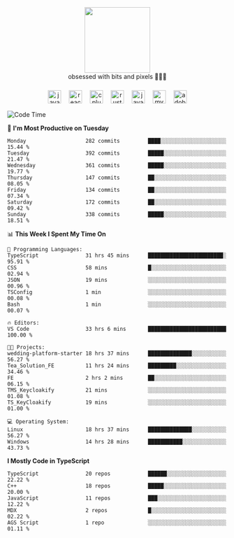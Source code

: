 


  <div align="center">
    
   <img src = "https://i.postimg.cc/W1R4TF4j/d6kpuve-c97567cf-518b-4b86-a271-5c89d88d22f7.gif"  width=150px height=150px />
 </div>

<div align="center">
  obsessed with bits and pixels 🧑‍💻🎨
</div>

  ###
<div align="center">
 <img src="https://cdn.jsdelivr.net/gh/devicons/devicon/icons/javascript/javascript-original.svg" height="30" alt="javascript logo"  />
  <img width="10" />
  <img src="https://cdn.jsdelivr.net/gh/devicons/devicon/icons/react/react-original.svg" height="30" alt="react logo"  />
  <img width="10" />
   <!--<img src="https://cdn.jsdelivr.net/gh/devicons/devicon/icons/nodejs/nodejs-original.svg" height="30" alt="nodejs logo"  />
  <img width="10" />
 <img src="https://cdn.jsdelivr.net/gh/devicons/devicon/icons/flutter/flutter-original.svg" height="30" alt="flutter logo"  />
 <img width="10" />-->
  <img src="https://cdn.jsdelivr.net/gh/devicons/devicon/icons/cplusplus/cplusplus-original.svg" height="30" alt="cpluplus logo"  />
  <img width="10" />
    <img src="https://cdn.jsdelivr.net/gh/devicons/devicon/icons/rust/rust-original.svg" height="30" alt="rust logo"  />
  <img width="10" />
  <img src="https://cdn.jsdelivr.net/gh/devicons/devicon/icons/java/java-original.svg" height="30" alt="java logo"  />
  <img width="10" />
  <img src="https://skillicons.dev/icons?i=mysql" height="30" alt="mysql logo"  />
  <img width="10" />
  <img src="https://skillicons.dev/icons?i=pr" height="30" alt="adobepremierepro logo"  />
</div>

<!--START_SECTION:waka-->
![Code Time](http://img.shields.io/badge/Code%20Time-2%2C279%20hrs%2053%20mins-blue)

📅 **I'm Most Productive on Tuesday** 

```text
Monday                   282 commits         ████░░░░░░░░░░░░░░░░░░░░░   15.44 % 
Tuesday                  392 commits         █████░░░░░░░░░░░░░░░░░░░░   21.47 % 
Wednesday                361 commits         █████░░░░░░░░░░░░░░░░░░░░   19.77 % 
Thursday                 147 commits         ██░░░░░░░░░░░░░░░░░░░░░░░   08.05 % 
Friday                   134 commits         ██░░░░░░░░░░░░░░░░░░░░░░░   07.34 % 
Saturday                 172 commits         ██░░░░░░░░░░░░░░░░░░░░░░░   09.42 % 
Sunday                   338 commits         █████░░░░░░░░░░░░░░░░░░░░   18.51 % 
```


📊 **This Week I Spent My Time On** 

```text
💬 Programming Languages: 
TypeScript               31 hrs 45 mins      ████████████████████████░   95.91 % 
CSS                      58 mins             █░░░░░░░░░░░░░░░░░░░░░░░░   02.94 % 
JSON                     19 mins             ░░░░░░░░░░░░░░░░░░░░░░░░░   00.96 % 
TSConfig                 1 min               ░░░░░░░░░░░░░░░░░░░░░░░░░   00.08 % 
Bash                     1 min               ░░░░░░░░░░░░░░░░░░░░░░░░░   00.07 % 

🔥 Editors: 
VS Code                  33 hrs 6 mins       █████████████████████████   100.00 % 

🐱‍💻 Projects: 
wedding-platform-starter 18 hrs 37 mins      ██████████████░░░░░░░░░░░   56.27 % 
Tea_Solution_FE          11 hrs 24 mins      █████████░░░░░░░░░░░░░░░░   34.46 % 
FE                       2 hrs 2 mins        ██░░░░░░░░░░░░░░░░░░░░░░░   06.15 % 
TMS_Keycloakify          21 mins             ░░░░░░░░░░░░░░░░░░░░░░░░░   01.08 % 
TS_KeyCloakify           19 mins             ░░░░░░░░░░░░░░░░░░░░░░░░░   01.00 % 

💻 Operating System: 
Linux                    18 hrs 37 mins      ██████████████░░░░░░░░░░░   56.27 % 
Windows                  14 hrs 28 mins      ███████████░░░░░░░░░░░░░░   43.73 % 
```

**I Mostly Code in TypeScript** 

```text
TypeScript               20 repos            ██████░░░░░░░░░░░░░░░░░░░   22.22 % 
C++                      18 repos            █████░░░░░░░░░░░░░░░░░░░░   20.00 % 
JavaScript               11 repos            ███░░░░░░░░░░░░░░░░░░░░░░   12.22 % 
MDX                      2 repos             █░░░░░░░░░░░░░░░░░░░░░░░░   02.22 % 
AGS Script               1 repo              ░░░░░░░░░░░░░░░░░░░░░░░░░   01.11 % 
```




<!--END_SECTION:waka-->
